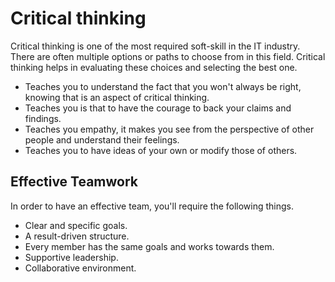 # Critical thinking
Critical thinking is one of the most required soft-skill in the IT industry. There are often multiple options or paths to choose from in this field. Critical thinking helps in evaluating these choices and selecting the best one.

- Teaches you to understand the fact that you won't always be right, knowing that is an aspect of critical thinking. 
- Teaches you is that to have the courage to back your claims and findings.
- Teaches you empathy, it makes you see from the perspective of other people and understand their feelings.
- Teaches you to have ideas of your own or modify those of others.

## Effective Teamwork
In order to have an effective team, you'll require the following things.

- Clear and specific goals.
- A result-driven structure.
- Every member has the same goals and works towards them.
- Supportive leadership.
- Collaborative environment.